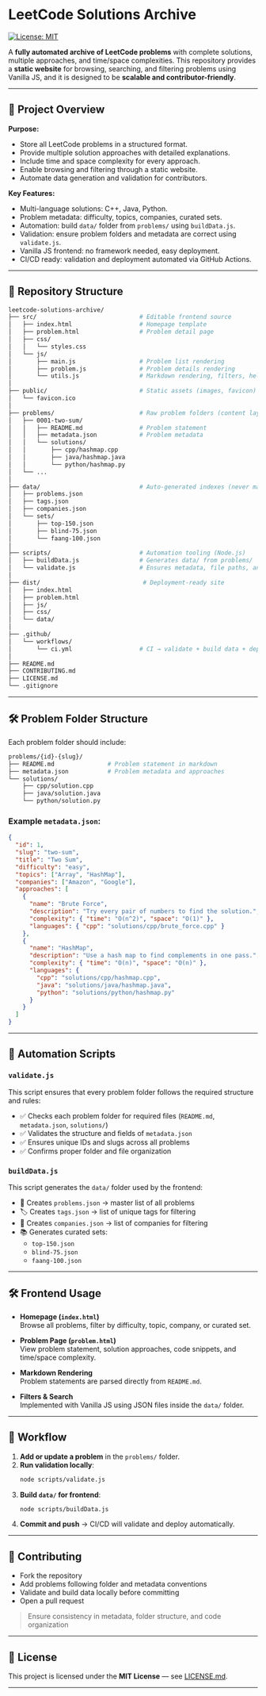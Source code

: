 # LeetCode Solutions Archive

[![License: MIT](https://img.shields.io/badge/License-MIT-yellow.svg)](LICENSE.md)

A **fully automated archive of LeetCode problems** with complete solutions, multiple approaches, and time/space complexities. This repository provides a **static website** for browsing, searching, and filtering problems using Vanilla JS, and it is designed to be **scalable and contributor-friendly**.

---

## 🌟 Project Overview

**Purpose:**  
- Store all LeetCode problems in a structured format.  
- Provide multiple solution approaches with detailed explanations.  
- Include time and space complexity for every approach.  
- Enable browsing and filtering through a static website.  
- Automate data generation and validation for contributors.  

**Key Features:**  
- Multi-language solutions: C++, Java, Python.  
- Problem metadata: difficulty, topics, companies, curated sets.  
- Automation: build `data/` folder from `problems/` using `buildData.js`.  
- Validation: ensure problem folders and metadata are correct using `validate.js`.  
- Vanilla JS frontend: no framework needed, easy deployment.  
- CI/CD ready: validation and deployment automated via GitHub Actions.  

---

## 📂 Repository Structure

```bash
leetcode-solutions-archive/
├── src/                             # Editable frontend source
│   ├── index.html                   # Homepage template
│   ├── problem.html                 # Problem detail page
│   ├── css/
│   │   └── styles.css
│   └── js/
│       ├── main.js                  # Problem list rendering
│       ├── problem.js               # Problem details rendering
│       └── utils.js                 # Markdown rendering, filters, helpers
│
├── public/                          # Static assets (images, favicon)
│   └── favicon.ico
│
├── problems/                        # Raw problem folders (content layer)
│   ├── 0001-two-sum/
│   │   ├── README.md                # Problem statement
│   │   ├── metadata.json            # Problem metadata
│   │   └── solutions/
│   │       ├── cpp/hashmap.cpp
│   │       ├── java/hashmap.java
│   │       └── python/hashmap.py
│   └── ...
│
├── data/                            # Auto-generated indexes (never manually edited)
│   ├── problems.json
│   ├── tags.json
│   ├── companies.json
│   └── sets/
│       ├── top-150.json
│       ├── blind-75.json
│       └── faang-100.json
│
├── scripts/                         # Automation tooling (Node.js)
│   ├── buildData.js                 # Generates data/ from problems/
│   └── validate.js                  # Ensures metadata, file paths, and structure are correct
│
├── dist/                             # Deployment-ready site
│   ├── index.html
│   ├── problem.html
│   ├── js/
│   ├── css/
│   └── data/
│
├── .github/
│   └── workflows/
│       └── ci.yml                   # CI → validate + build data + deploy
│
├── README.md
├── CONTRIBUTING.md
├── LICENSE.md
└── .gitignore
```

---

## 🛠 Problem Folder Structure

Each problem folder should include:
```bash
problems/{id}-{slug}/
├── README.md               # Problem statement in markdown
├── metadata.json           # Problem metadata and approaches
└── solutions/
    ├── cpp/solution.cpp
    ├── java/solution.java
    └── python/solution.py
```

### Example `metadata.json`:
```json
{
  "id": 1,
  "slug": "two-sum",
  "title": "Two Sum",
  "difficulty": "easy",
  "topics": ["Array", "HashMap"],
  "companies": ["Amazon", "Google"],
  "approaches": [
    {
      "name": "Brute Force",
      "description": "Try every pair of numbers to find the solution.",
      "complexity": { "time": "O(n^2)", "space": "O(1)" },
      "languages": { "cpp": "solutions/cpp/brute_force.cpp" }
    },
    {
      "name": "HashMap",
      "description": "Use a hash map to find complements in one pass.",
      "complexity": { "time": "O(n)", "space": "O(n)" },
      "languages": {
        "cpp": "solutions/cpp/hashmap.cpp",
        "java": "solutions/java/hashmap.java",
        "python": "solutions/python/hashmap.py"
      }
    }
  ]
}
```

---

## 🔹 Automation Scripts

### `validate.js`
This script ensures that every problem folder follows the required structure and rules:
- ✅ Checks each problem folder for required files (`README.md`, `metadata.json`, `solutions/`)  
- ✅ Validates the structure and fields of `metadata.json`  
- ✅ Ensures unique IDs and slugs across all problems  
- ✅ Confirms proper folder and file organization  

### `buildData.js`
This script generates the `data/` folder used by the frontend:
- 📄 Creates `problems.json` → master list of all problems  
- 🏷️ Creates `tags.json` → list of unique tags for filtering  
- 🏢 Creates `companies.json` → list of companies for filtering  
- 📚 Generates curated sets:
  - `top-150.json`  
  - `blind-75.json`  
  - `faang-100.json`  

---

## 🛠 Frontend Usage

- **Homepage (`index.html`)**  
  Browse all problems, filter by difficulty, topic, company, or curated set.  

- **Problem Page (`problem.html`)**  
  View problem statement, solution approaches, code snippets, and time/space complexity.  

- **Markdown Rendering**  
  Problem statements are parsed directly from `README.md`.  

- **Filters & Search**  
  Implemented with Vanilla JS using JSON files inside the `data/` folder.  

---

## 🚀 Workflow

1. **Add or update a problem** in the `problems/` folder.  
2. **Run validation locally**:  
   ```bash
   node scripts/validate.js
   ```
3. **Build `data/` for frontend**:
   ```bash
   node scripts/buildData.js
   ```   
4. **Commit and push** → CI/CD will validate and deploy automatically.

---

## 🤝 Contributing

- Fork the repository  
- Add problems following folder and metadata conventions  
- Validate and build data locally before committing  
- Open a pull request  
> Ensure consistency in metadata, folder structure, and code organization  

---

## 📄 License

This project is licensed under the **MIT License** — see [LICENSE.md](LICENSE.md). 

---